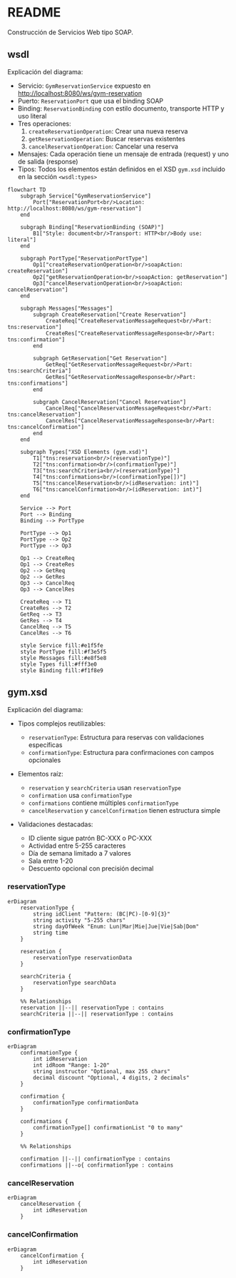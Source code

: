 # README

Construcción de Servicios Web tipo SOAP.

## wsdl

Explicación del diagrama:

- Servicio: `GymReservationService` expuesto en <http://localhost:8080/ws/gym-reservation>
- Puerto: `ReservationPort` que usa el binding SOAP
- Binding: `ReservationBinding` con estilo documento, transporte HTTP y uso literal
- Tres operaciones:
  1. `createReservationOperation`: Crear una nueva reserva
  2. `getReservationOperation`: Buscar reservas existentes
  3. `cancelReservationOperation`: Cancelar una reserva
- Mensajes: Cada operación tiene un mensaje de entrada (request) y uno de salida (response)
- Tipos: Todos los elementos están definidos en el XSD `gym.xsd` incluido en la sección `<wsdl:types>`

```mermaid
flowchart TD
    subgraph Service["GymReservationService"]
        Port["ReservationPort<br/>Location: http://localhost:8080/ws/gym-reservation"]
    end
    
    subgraph Binding["ReservationBinding (SOAP)"]
        B1["Style: document<br/>Transport: HTTP<br/>Body use: literal"]
    end
    
    subgraph PortType["ReservationPortType"]
        Op1["createReservationOperation<br/>soapAction: createReservation"]
        Op2["getReservationOperation<br/>soapAction: getReservation"]
        Op3["cancelReservationOperation<br/>soapAction: cancelReservation"]
    end
    
    subgraph Messages["Messages"]
        subgraph CreateReservation["Create Reservation"]
            CreateReq["CreateReservationMessageRequest<br/>Part: tns:reservation"]
            CreateRes["CreateReservationMessageResponse<br/>Part: tns:confirmation"]
        end
        
        subgraph GetReservation["Get Reservation"]
            GetReq["GetReservationMessageRequest<br/>Part: tns:searchCriteria"]
            GetRes["GetReservationMessageResponse<br/>Part: tns:confirmations"]
        end
        
        subgraph CancelReservation["Cancel Reservation"]
            CancelReq["CancelReservationMessageRequest<br/>Part: tns:cancelReservation"]
            CancelRes["CancelReservationMessageResponse<br/>Part: tns:cancelConfirmation"]
        end
    end
    
    subgraph Types["XSD Elements (gym.xsd)"]
        T1["tns:reservation<br/>(reservationType)"]
        T2["tns:confirmation<br/>(confirmationType)"]
        T3["tns:searchCriteria<br/>(reservationType)"]
        T4["tns:confirmations<br/>(confirmationType[])"]
        T5["tns:cancelReservation<br/>(idReservation: int)"]
        T6["tns:cancelConfirmation<br/>(idReservation: int)"]
    end
    
    Service --> Port
    Port --> Binding
    Binding --> PortType
    
    PortType --> Op1
    PortType --> Op2
    PortType --> Op3
    
    Op1 --> CreateReq
    Op1 --> CreateRes
    Op2 --> GetReq
    Op2 --> GetRes
    Op3 --> CancelReq
    Op3 --> CancelRes
    
    CreateReq --> T1
    CreateRes --> T2
    GetReq --> T3
    GetRes --> T4
    CancelReq --> T5
    CancelRes --> T6
    
    style Service fill:#e1f5fe
    style PortType fill:#f3e5f5
    style Messages fill:#e8f5e8
    style Types fill:#fff3e0
    style Binding fill:#f1f8e9
```

## gym.xsd

Explicación del diagrama:

- Tipos complejos reutilizables:
  - `reservationType`: Estructura para reservas con validaciones específicas
  - `confirmationType`: Estructura para confirmaciones con campos opcionales

- Elementos raíz:
  - `reservation` y `searchCriteria` usan `reservationType`
  - `confirmation` usa `confirmationType`
  - `confirmations` contiene múltiples `confirmationType`
  - `cancelReservation` y `cancelConfirmation` tienen estructura simple

- Validaciones destacadas:
  - ID cliente sigue patrón BC-XXX o PC-XXX
  - Actividad entre 5-255 caracteres
  - Día de semana limitado a 7 valores
  - Sala entre 1-20
  - Descuento opcional con precisión decimal

### reservationType

```mermaid
erDiagram
    reservationType {
        string idClient "Pattern: (BC|PC)-[0-9]{3}"
        string activity "5-255 chars"
        string dayOfWeek "Enum: Lun|Mar|Mie|Jue|Vie|Sab|Dom"
        string time
    }
    
    reservation {
        reservationType reservationData
    }
    
    searchCriteria {
        reservationType searchData
    }

    %% Relationships
    reservation ||--|| reservationType : contains
    searchCriteria ||--|| reservationType : contains
```

### confirmationType

```mermaid
erDiagram
    confirmationType {
        int idReservation
        int idRoom "Range: 1-20"
        string instructor "Optional, max 255 chars"
        decimal discount "Optional, 4 digits, 2 decimals"
    }
    
    confirmation {
        confirmationType confirmationData
    }
    
    confirmations {
        confirmationType[] confirmationList "0 to many"
    }
    
    %% Relationships
 
    confirmation ||--|| confirmationType : contains
    confirmations ||--o{ confirmationType : contains
```

### cancelReservation

```mermaid
erDiagram
    cancelReservation {
        int idReservation
    }
```

### cancelConfirmation

```mermaid
erDiagram
    cancelConfirmation {
        int idReservation
    }
```
